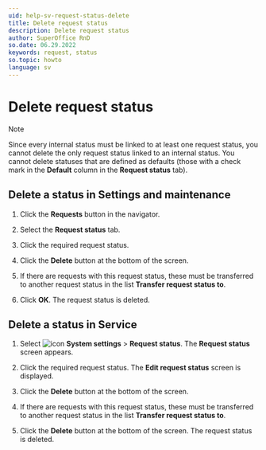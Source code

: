 ```yaml
---
uid: help-sv-request-status-delete
title: Delete request status
description: Delete request status
author: SuperOffice RnD
so.date: 06.29.2022
keywords: request, status
so.topic: howto
language: sv
---
```


# Delete request status

> [!NOTE]
> Since every internal status must be linked to at least one request status, you cannot delete the only request status linked to an internal status. You cannot delete statuses that are defined as defaults (those with a check mark in the **Default** column in the **Request status** tab).

## Delete a status in Settings and maintenance

1. Click the **Requests** button in the navigator.

1. Select the **Request status** tab.

1. Click the required request status.

1. Click the **Delete** button at the bottom of the screen.

1. If there are requests with this request status, these must be transferred to another request status in the list **Transfer request status to**.

1. Click **OK**. The request status is deleted.

## Delete a status in Service

1. Select ![icon][img1] **System settings** > **Request status**. The **Request status** screen appears.

2. Click the required request status. The **Edit request status** screen is displayed.

3. Click the **Delete** button at the bottom of the screen.

4. If there are requests with this request status, these must be transferred to another request status in the list **Transfer request status to**.

5. Click the **Delete** button at the bottom of the screen. The request status is deleted.

<!-- Referenced links -->

<!-- Referenced images -->
[img1]: ../../../../media/icons/settings-small.png

